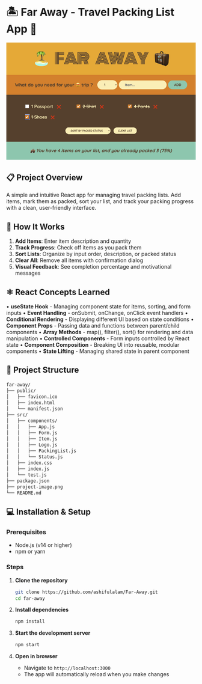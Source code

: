 # 🏝️ Far Away - Travel Packing List App 🧳

![Project Screenshot](project-image.png)

## 📋 Project Overview
A simple and intuitive React app for managing travel packing lists. Add items, mark them as packed, sort your list, and track your packing progress with a clean, user-friendly interface.

## 🚀 How It Works
1. **Add Items**: Enter item description and quantity
2. **Track Progress**: Check off items as you pack them
3. **Sort Lists**: Organize by input order, description, or packed status
4. **Clear All**: Remove all items with confirmation dialog
5. **Visual Feedback**: See completion percentage and motivational messages

## ⚛️ React Concepts Learned
• **useState Hook** - Managing component state for items, sorting, and form inputs
• **Event Handling** - onSubmit, onChange, onClick event handlers
• **Conditional Rendering** - Displaying different UI based on state conditions
• **Component Props** - Passing data and functions between parent/child components
• **Array Methods** - map(), filter(), sort() for rendering and data manipulation
• **Controlled Components** - Form inputs controlled by React state
• **Component Composition** - Breaking UI into reusable, modular components
• **State Lifting** - Managing shared state in parent component

## 📁 Project Structure
```
far-away/
├── public/
│   ├── favicon.ico
│   ├── index.html
│   └── manifest.json
├── src/
│   ├── components/
│   │   ├── App.js
│   │   ├── Form.js
│   │   ├── Item.js
│   │   ├── Logo.js
│   │   ├── PackingList.js
│   │   └── Status.js
│   ├── index.css
│   ├── index.js
│   └── test.js
├── package.json
├── project-image.png
└── README.md
```

## 💻 Installation & Setup

### Prerequisites
- Node.js (v14 or higher)
- npm or yarn

### Steps
1. **Clone the repository**
   ```bash
   git clone https://github.com/ashifulalam/Far-Away.git
   cd far-away
   ```

2. **Install dependencies**
   ```bash
   npm install
   ```

3. **Start the development server**
   ```bash
   npm start
   ```

4. **Open in browser**
   - Navigate to `http://localhost:3000`
   - The app will automatically reload when you make changes
